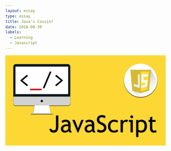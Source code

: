 ```yaml
---
layout: essay
type: essay
title: Java's Cousin?
date: 2018-08-30
labels:
  - Learning
  - Javascript
---
```

<img class="ui tiny left circular floated image" src="../images/javascript.jpg">

  
